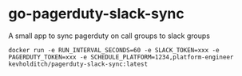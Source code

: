 # go-pagerduty-slack-sync
A small app to sync pagerduty on call groups to slack groups


```
docker run -e RUN_INTERVAL_SECONDS=60 -e SLACK_TOKEN=xxx -e PAGERDUTY_TOKEN=xxx -e SCHEDULE_PLATFORM=1234,platform-engineer kevholditch/pagerduty-slack-sync:latest
```
